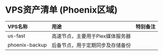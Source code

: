 # VPS资产清单 (Phoenix区域)

| VPS名称 | 用途 | 特别备注 |
|:---|:---|:---|
| us-fast | 高速节点，主要用于Plex媒体服务器 |
| phoenix-backup | 后备节点，用于定期同步及存储备份 |
